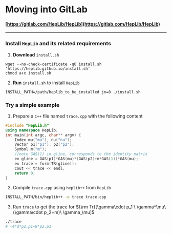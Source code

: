 # Moving into GitLab

#### [https://gitlab.com/HepLib/HepLib](https://gitlab.com/HepLib/HepLib)

------


### Install `HepLib` and its related requirements

1. **Download** `install.sh`
```
wget --no-check-certificate -qO install.sh 'https://heplib.github.io/install.sh'
chmod a+x install.sh
```

2. **Run** `install.sh` to install `HepLib`
```
INSTALL_PATH=/path/heplib_to_be_installed jn=8 ./install.sh
```

### **Try** a simple example
1. Prepare a `C++` file named `trace.cpp` with the following content
```cpp
#include "HepLib.h"
using namespace HepLib;
int main(int argc, char** argv) {
    Index mu("mu"), nu("nu");
    Vector p1("p1"), p2("p2");
    Symbol m("m");
    //note GAS(1) in gline, corresponds to the identity matrix
    ex gline = GAS(p1)*GAS(mu)*(GAS(p2)+m*GAS(1))*GAS(mu);
    ex trace = form(TR(gline));
    cout << trace << endl;
    return 0;
}
```

2. Compile `trace.cpp` using `heplib++` from `HepLib`
```bash
INSTALL_PATH/bin/heplib++ -o trace trace.cpp
```

3. Run `trace` to get the trace for ${\rm Tr}[\gamma\cdot p_1 \ \gamma^\mu\ (\gamma\cdot p_2+m)\ \gamma_\mu]$
```bash
./trace
# -4*d*p2.p1+8*p2.p1
``` 
